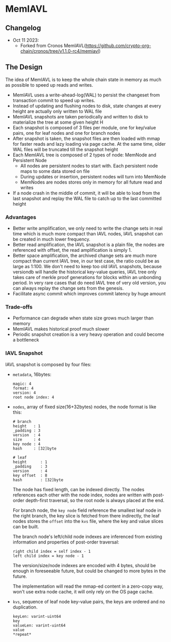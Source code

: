 # MemIAVL

## Changelog
* Oct 11 2023:
  * Forked from Cronos MemIAVL(https://github.com/crypto-org-chain/cronos/tree/v1.1.0-rc4/memiavl)

## The Design
The idea of MemIAVL is to keep the whole chain state in memory as much as possible to speed up reads and writes.
- MemIAVL uses a write-ahead-log(WAL) to persist the changeset from transaction commit to speed up writes.
- Instead of updating and flushing nodes to disk, state changes at every height are actually only written to WAL file
- MemIAVL snapshots are taken periodically and written to disk to materialize the tree at some given height H
- Each snapshot is composed of 3 files per module, one for key/value pairs, one for leaf nodes and one for branch nodes
- After snapshot is taken, the snapshot files are then loaded with mmap for faster reads and lazy loading via page cache. At the same time, older WAL files will be truncated till the snapshot height
- Each MemIAVL tree is composed of 2 types of node: MemNode and Persistent Node
  - All nodes are persistent nodes to start with. Each persistent node maps to some data stored on file
  - During updates or insertion, persistent nodes will turn into MemNode
  - MemNodes are nodes stores only in memory for all future read and writes
- If a node crash in the middle of commit, it will be able to load from the last snapshot and replay the WAL file to catch up to the last committed height

### Advantages
- Better write amplification, we only need to write the change sets in real time which is much more compact than IAVL nodes, IAVL snapshot can be created in much lower frequency.
- Better read amplification, the IAVL snapshot is a plain file, the nodes are referenced with offset, the read amplification is simply 1.
- Better space amplification, the archived change sets are much more compact than current IAVL tree, in our test case, the ratio could be as large as 1:100. We don't need to keep too old IAVL snapshots, because versiondb will handle the historical key-value queries, IAVL tree only takes care of merkle proof generations for blocks within an unbonding period. In very rare cases that do need IAVL tree of very old version, you can always replay the change sets from the genesis.
- Facilitate async commit which improves commit latency by huge amount

### Trade-offs
- Performance can degrade when state size grows much larger than memory
- MemIAVL makes historical proof much slower
- Periodic snapshot creation is a very heavy operation and could become a bottleneck

### IAVL Snapshot

IAVL snapshot is composed by four files:

- `metadata`, 16bytes:

  ```
  magic: 4
  format: 4
  version: 4
  root node index: 4
  ```

- `nodes`, array of fixed size(16+32bytes) nodes, the node format is like this:

  ```
  # branch
  height   : 1
  _padding : 3
  version  : 4
  size     : 4
  key node : 4
  hash     : [32]byte

  # leaf
  height      : 1
  _padding    : 3
  version     : 4
  key offset  : 8
  hash        : [32]byte
  ```
  The node has fixed length, can be indexed directly. The nodes references each other with the node index, nodes are written with post-order depth-first traversal, so the root node is always placed at the end.

  For branch node, the `key node` field reference the smallest leaf node in the right branch, the key slice is fetched from there indirectly, the leaf nodes stores the `offset` into the `kvs` file, where the key and value slices can be built.

  The branch node's left/child node indexes are inferenced from existing information and properties of post-order traversal:

  ```
  right child index = self index - 1
  left child index = key node - 1
  ```

  The version/size/node indexes are encoded with 4 bytes, should be enough in foreseeable future, but could be changed to more bytes in the future.

  The implementation will read the mmap-ed content in a zero-copy way, won't use extra node cache, it will only rely on the OS page cache.

- `kvs`, sequence of leaf node key-value pairs, the keys are ordered and no duplication.

  ```
  keyLen: varint-uint64
  key
  valueLen: varint-uint64
  value
  *repeat*
  ```
